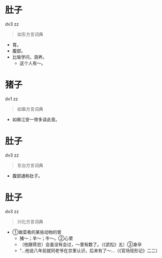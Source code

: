 # 肚子
dv3 zz
> 如东方言词典
- 胃。
- 腹部。
- 比喻学问，涵养。
  - 这个人有～。

# 猪子
dv1 zz
> 如皋方言词典
- 如皋江安一带多读此音。

# 肚子
dv3 zz
> 东台方言词典
- 腹部通称肚子。

# 肚子
dv3 zz
> 兴化方言词典
- ①做菜肴的某些动物的胃
  - 猪～；羊～；牛～。②心里
  - （他跟蒋忠）会虽没有会过，～里有数了。（《武松》五）③身孕
  - "…他说八年前就同老爷在京里认识，后来有了～…（《官场现形记》二二）
